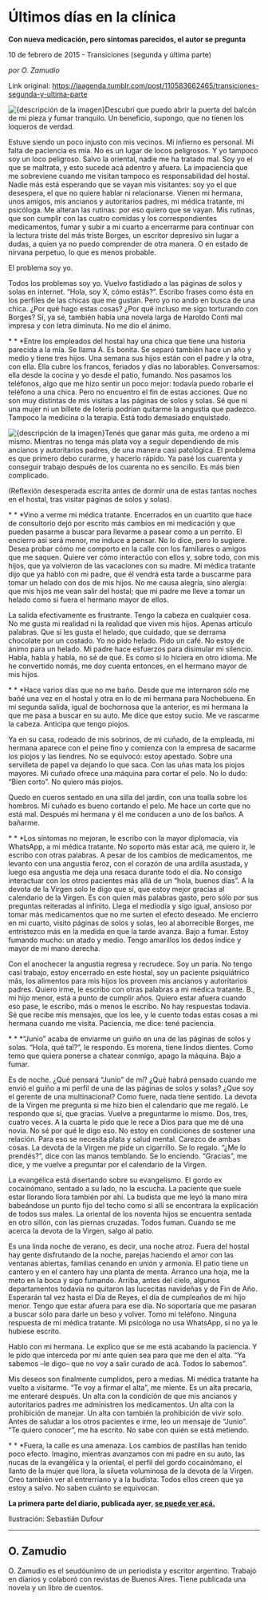# Últimos días en la clínica

**Con nueva medicación, pero síntomas parecidos, el autor se pregunta**

10 de febrero de 2015 - Transiciones (segunda y última parte)

_por O. Zamudio_

Link original: https://laagenda.tumblr.com/post/110583662465/transiciones-segunda-y-ultima-parte

![{descripción de la imagen}](https://64.media.tumblr.com/fce314bff3f052a23e5aa4293c13950f/tumblr_inline_pk0oluB5wl1t6q87u_500.jpg)Descubrí que puedo abrir la puerta del balcón de mi pieza y fumar tranquilo. Un beneficio, supongo, que no tienen los loqueros de verdad. 

Estuve siendo un poco injusto con mis vecinos. Mi infierno es personal. Mi falta de paciencia es mía. No es un lugar de locos peligrosos. Y yo tampoco soy un loco peligroso. Salvo la oriental, nadie me ha tratado mal. Soy yo el que se maltrata, y esto sucede acá adentro y afuera. La impaciencia que me sobreviene cuando me visitan tampoco es responsabilidad del hostal. Nadie más está esperando que se vayan mis visitantes: soy yo el que desespera, el que no quiere hablar ni relacionarse. Vienen mi hermana, unos amigos, mis ancianos y autoritarios padres, mi médica tratante, mi psicóloga. Me alteran las rutinas: por eso quiero que se vayan. Mis rutinas, que son cumplir con las cuatro comidas y los correspondientes medicamentos, fumar y subir a mi cuarto a encerrarme para continuar con la lectura triste del más triste Borges, un escritor depresivo sin lugar a dudas, a quien ya no puedo comprender de otra manera. O en estado de nirvana perpetuo, lo que es menos probable.

El problema soy yo.

Todos los problemas soy yo. Vuelvo fastidiado a las páginas de solos y solas en internet. “Hola, soy X, cómo estás?”. Escribo frases como ésta en los perfiles de las chicas que me gustan. Pero yo no ando en busca de una chica. ¿Por qué hago estas cosas? ¿Por qué incluso me sigo torturando con Borges? Sí, ya sé, también había una novela larga de Haroldo Conti mal impresa y con letra diminuta. No me dio el ánimo.

\* \* \*Entre los empleados del hostal hay una chica que tiene una historia parecida a la mía. Se llama A. Es bonita. Se separó también hace un año y medio y tiene tres hijos. Una semana sus hijos están con el padre y la otra, con ella. Ella cubre los francos, feriados y días no laborables. Conversamos: ella desde la cocina y yo desde el patio, fumando. Nos pasamos los teléfonos, algo que me hizo sentir un poco mejor: todavía puedo robarle el teléfono a una chica. Pero no encuentro el fin de estas acciones. Que no son muy distintas de mis visitas a las páginas de solos y solas. Sé que ni una mujer ni un billete de lotería podrían quitarme la angustia que padezco. Tampoco la medicina o la terapia. Está todo demasiado enquistado.

![{descripción de la imagen}](https://64.media.tumblr.com/fce314bff3f052a23e5aa4293c13950f/tumblr_inline_pk0oluB5wl1t6q87u_500.jpg)Tenés que ganar más guita, me ordeno a mí mismo. Mientras no tenga más plata voy a seguir dependiendo de mis ancianos y autoritarios padres, de una manera casi patológica. El problema es que primero debo curarme, y hacerlo rápido. Ya pasé los cuarenta y conseguir trabajo después de los cuarenta no es sencillo. Es más bien complicado.

(Reflexión desesperada escrita antes de dormir una de estas tantas noches en el hostal, tras visitar páginas de solos y solas).

\* \* \*Vino a verme mi médica tratante. Encerrados en un cuartito que hace de consultorio dejó por escrito más cambios en mi medicación y que pueden pasarme a buscar para llevarme a pasear como a un perrito. El encierro así será menor, me induce a pensar. No lo dice, pero lo sugiere. Desea probar cómo me comporto en la calle con los familiares o amigos que me saquen. Quiere ver cómo interactúo con ellos y, sobre todo, con mis hijos, que ya volvieron de las vacaciones con su madre. Mi médica tratante dijo que ya habló con mi padre, que él vendrá esta tarde a buscarme para tomar un helado con dos de mis hijos. No me causa alegría, sino alergia: que mis hijos me vean salir del hostal; que mi padre me lleve a tomar un helado como si fuera el hermano mayor de ellos.

La salida efectivamente es frustrante. Tengo la cabeza en cualquier cosa. No me gusta mi realidad ni la realidad que viven mis hijos. Apenas articulo palabras. Que si les gusta el helado, que cuidado, que se derrama chocolate por un costado. Yo no pido helado. Pido un café. No estoy de ánimo para un helado. Mi padre hace esfuerzos para disimular mi silencio. Habla, habla y habla, no sé de qué. Es como si lo hiciera en otro idioma. Me he convertido nomás, me doy cuenta entonces, en el hermano mayor de mis hijos.

\* \* \*Hace varios días que no me baño. Desde que me internaron sólo me bañé una vez en el hostal y otra en lo de mi hermana para Nochebuena. En mi segunda salida, igual de bochornosa que la anterior, es mi hermana la que me pasa a buscar en su auto. Me dice que estoy sucio. Me ve rascarme la cabeza. Anticipa que tengo piojos.

Ya en su casa, rodeado de mis sobrinos, de mi cuñado, de la empleada, mi hermana aparece con el peine fino y comienza con la empresa de sacarme los piojos y las liendres. No se equivocó: estoy apestado. Sobre una servilleta de papel va dejando lo que saca. Con las uñas mata los piojos mayores. Mi cuñado ofrece una máquina para cortar el pelo. No lo dudo: “Bien corto”. No quiero más piojos.

Quedo en cueros sentado en una silla del jardín, con una toalla sobre los hombros. Mi cuñado es bueno cortando el pelo. Me hace un corte que no está mal. Después mi hermana y él me conducen a uno de los baños. A bañarme.

\* \* \*Los síntomas no mejoran, le escribo con la mayor diplomacia, vía WhatsApp, a mi médica tratante. No soporto más estar acá, me quiero ir, le escribo con otras palabras. A pesar de los cambios de medicamentos, me levanto con una angustia feroz, con el corazón de una ardilla asustada, y luego esa angustia me deja una resaca durante todo el día. No consigo interactuar con los otros pacientes más allá de un “hola, buenos días”. A la devota de la Virgen solo le digo que sí, que estoy mejor gracias al calendario de la Virgen. Es con quien más palabras gasto, pero sólo por sus preguntas reiteradas al infinito. Llega el mediodía y sigo igual, ansioso por tomar más medicamentos que no me surten el efecto deseado. Me encierro en mi cuarto, visito páginas de solos y solas, leo al aborrecible Borges, me entristezco más en la medida en que la tarde avanza. Bajo a fumar. Estoy fumando mucho: un atado y medio. Tengo amarillos los dedos índice y mayor de mi mano derecha.

Con el anochecer la angustia regresa y recrudece. Soy un paria. No tengo casi trabajo, estoy encerrado en este hostal, soy un paciente psiquiátrico más, los alimentos para mis hijos los proveen mis ancianos y autoritarios padres. Quiero irme, le escribo con otras palabras a mi médica tratante. B., mi hijo menor, está a punto de cumplir años. Quiero estar afuera cuando eso pase, le escribo, más o menos le escribo. No hay respuestas todavía. Sé que recibe mis mensajes, que los lee, y le cuento todas estas cosas a mi hermana cuando me visita. Paciencia, me dice: tené paciencia.

\* \* \*“Junio” acaba de enviarme un guiño en una de las páginas de solos y solas. “Hola, qué tal?”, le respondo. Es morena, tiene lindos dientes. Como temo que quiera ponerse a chatear conmigo, apago la máquina. Bajo a fumar.

Es de noche. ¿Qué pensará “Junio” de mí? ¿Qué habrá pensado cuando me envió el guiño a mi perfil de una de las páginas de solos y solas? ¿Que soy el gerente de una multinacional? Como fuere, nada tiene sentido. La devota de la Virgen me pregunta si me hizo bien el calendario que me regaló. Le respondo que sí, que gracias. Vuelve a preguntarme lo mismo. Dos, tres, cuatro veces. A la cuarta le pido que le rece a Dios para que me dé una novia. No sé por qué le digo eso. No estoy en condiciones de sostener una relación. Para eso se necesita plata y salud mental. Carezco de ambas cosas. La devota de la Virgen me pide un cigarrillo. Se lo regalo. “¿Me lo prendés?”, dice con las manos temblando. Se lo enciendo. “Gracias”, me dice, y me vuelve a preguntar por el calendario de la Virgen.

La evangélica está disertando sobre su evangelismo. El gordo ex cocainómano, sentado a su lado, no la escucha. La paciente que suele estar llorando llora también por ahí. La budista que me leyó la mano mira babeándose un punto fijo del techo como si allí se encontrara la explicación de todos sus males. La oriental de los noventa hijos se encuentra sentada en otro sillón, con las piernas cruzadas. Todos fuman. Cuando se me acerca la devota de la Virgen, salgo al patio.

Es una linda noche de verano, es decir, una noche atroz. Fuera del hostal hay gente disfrutando de la noche, parejas haciendo el amor con las ventanas abiertas, familias cenando en unión y armonía. El patio tiene un cantero y en el cantero hay una planta de menta. Arranco una hoja, me la meto en la boca y sigo fumando. Arriba, antes del cielo, algunos departamentos todavía no quitaron las lucecitas navideñas y de Fin de Año. Esperarán tal vez hasta el Día de Reyes, el día de cumpleaños de mi hijo menor. Tengo que estar afuera para ese día. No soportaría que me pasaran a buscar sólo para darle un beso y volver. Tomo mi teléfono. Ninguna respuesta de mi médica tratante. Mi psicóloga no usa WhatsApp, si no ya le hubiese escrito.

Hablo con mi hermana. Le explico que se me está acabando la paciencia. Y le pido que interceda por mí ante quien sea para que me den el alta. “Ya sabemos –le digo– que no voy a salir curado de acá. Todos lo sabemos”.

Mis deseos son finalmente cumplidos, pero a medias. Mi médica tratante ha vuelto a visitarme. “Te voy a firmar el alta”, me miente. Es un alta precaria, me enteraré después. Un alta con la condición de que mis ancianos y autoritarios padres me administren los medicamentos. Un alta con la prohibición de manejar. Un alta con también la prohibición de vivir solo. Antes de saludar a los otros pacientes e irme, leo un mensaje de “Junio”. “Te quiero conocer”, me ha escrito. No sabe con quién se está metiendo.

\* \* \*Fuera, la calle es una amenaza. Los cambios de pastillas han tenido poco efecto. Imagino, mientras avanzamos con mi padre en su auto, las nucas de la evangélica y la oriental, el perfil del gordo cocainómano, el llanto de la mujer que llora, la silueta voluminosa de la devota de la Virgen. Creo también ver al entrerriano y a la budista. Todos ellos creen que ya estoy a salvo. No saben cuánto se equivocan.

**La primera parte del diario, publicada ayer, [se puede ver acá.](http://laagenda.buenosaires.gob.ar/post/110478147815/diario-de-la-clinica)**

Ilustración: Sebastián Dufour



---

 O. Zamudio
-----------

 O. Zamudio es el seudóunimo de un periodista y escritor argentino. Trabajó en diarios y colaboró con revistas de Buenos Aires. Tiene publicada una novela y un libro de cuentos. 

